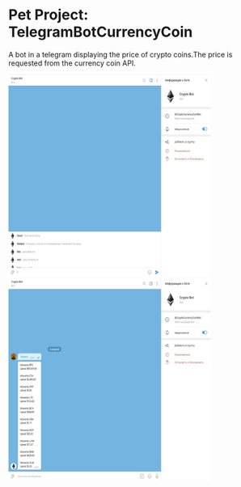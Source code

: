 # Pet Project: TelegramBotCurrencyCoin

A bot in a telegram displaying the price of crypto coins.The price is requested from the currency coin API.

<p float="left">
  <img src = "Screenshot/Main1.jpg" width = "400" height = "400">
  <img src = "Screenshot/Main2.jpg" width = "400" height = "400">
</p>
